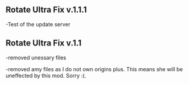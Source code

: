 ## Rotate Ultra Fix v.1.1.1
-Test of the update server

## Rotate Ultra Fix v.1.1
-removed unessary files

-removed amy files as I do not own origins plus. This means she will be uneffected by this mod. Sorry :(.
